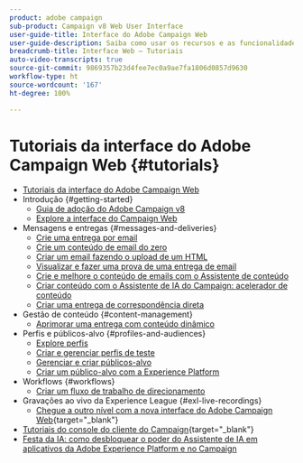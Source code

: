 ```yaml
---
product: adobe campaign
sub-product: Campaign v8 Web User Interface
user-guide-title: Interface do Adobe Campaign Web
user-guide-description: Saiba como usar os recursos e as funcionalidades da interface do Adobe Campaign Web.
breadcrumb-title: Interface Web – Tutoriais
auto-video-transcripts: true
source-git-commit: 9869357b23d4fee7ec0a9ae7fa1806d0857d9630
workflow-type: ht
source-wordcount: '167'
ht-degree: 100%

---
```



# Tutoriais da interface do Adobe Campaign Web {#tutorials}

+ [Tutoriais da interface do Adobe Campaign Web](/help/ac-web-learn-main/overview.md)
+ Introdução {#getting-started}
   + [Guia de adoção do Adobe Campaign v8](https://experienceleague.adobe.com/pt-br/docs/campaign-web/acs-to-ac/home)
   + [Explore a interface do Campaign Web](/help/get-started/explore-the-web-ui.md)
+ Mensagens e entregas {#messages-and-deliveries}
   + [Crie uma entrega por email](/help/deliveries/create-an-email-delivery.md)
   + [Crie um conteúdo de email do zero](/help/design-the-delivery/create-email-content-from-scratch.md)
   + [Criar um email fazendo o upload de um HTML](/help/design-the-delivery/create-an-email-by-uploading-html.md)
   + [Visualizar e fazer uma prova de uma entrega de email](/help/deliveries/preview-and-proof-an-email-delivery.md)
   + [Crie e melhore o conteúdo de emails com o Assistente de conteúdo](/help/design-the-delivery/create-and-improve-email-content-with-the-content-assistant.md)
   + [Criar conteúdo com o Assistente de IA do Campaign: acelerador de conteúdo](/help/design-the-delivery/create-content-with-the-ai-assistant-content-accelerator.md)
   + [Criar uma entrega de correspondência direta](/help/design-the-delivery/create-a-direct-mail-delivery.md)
+ Gestão de conteúdo {#content-management}
   + [Aprimorar uma entrega com conteúdo dinâmico](/help/design-the-delivery/enhance-a-delivery-with-dynamic-content.md)
+ Perfis e públicos-alvo {#profiles-and-audiences}
   + [Explore perfis](/help/profiles-and-audiences/explore-profiles.md)
   + [Criar e gerenciar perfis de teste](/help/profiles-and-audiences/create-and-manage-test-profiles.md)
   + [Gerenciar e criar públicos-alvo](/help/profiles-and-audiences/manage-and-build-audiences.md)
   + [Criar um público-alvo com a Experience Platform](/help/profiles-and-audiences/create-an-audience-with-experience-platform.md)
+ Workflows {#workflows}
   + [Criar um fluxo de trabalho de direcionamento](/help/workflows/create-a-targeting-workflow.md)
+ Gravações ao vivo da Experience League {#exl-live-recordings}
   + [Chegue a outro nível com a nova interface do Adobe Campaign Web](https://experienceleague.adobe.com/docs/events/experience-league-live-recordings/episodes/exl-live-episode-02-29-24.html?lang=pt-BR){target="_blank"}
+ [Tutoriais do console do cliente do Campaign](https://experienceleague.adobe.com/docs/campaign-learn/tutorials/overview.html?lang=pt-BR){target="_blank"}
+ [Festa da IA: como desbloquear o poder do Assistente de IA em aplicativos da Adobe Experience Platform e no Campaign](https://experienceleague.adobe.com/pt-br/docs/events/experience-league-live-recordings/episodes/exl-live-episode-09-26-24)
